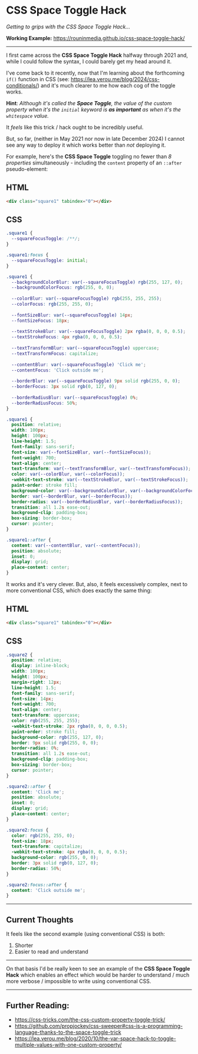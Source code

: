 # CSS Space Toggle Hack
_Getting to grips with the CSS Space Toggle Hack..._

**Working Example:** <a href="https://rouninmedia.github.io/css-space-toggle-hack/" target="_blank">https://rouninmedia.github.io/css-space-toggle-hack/</a>

_________

I first came across the **CSS Space Toggle Hack** halfway through 2021 and, while I could follow the syntax, I could barely get my head around it.

I've come back to it recently, now that I'm learning about the forthcoming `if()` function in CSS  (see: <a href="https://rouninmedia.github.io/css-space-toggle-hack/" target="_blank">https://lea.verou.me/blog/2024/css-conditionals/</a>) and it's much clearer to me how each cog of the toggle works.

**Hint**: _Although it's called the **Space Toggle**, the value of the custom property when it's the `initial` keyword is **as important** as when it's the `whitespace` value._

It _feels_ like this trick / hack ought to be incredibly useful.

But, so far, (neither in May 2021 nor now in late December 2024) I cannot see any way to deploy it which works better than _not_ deploying it.

For example, here's the **CSS Space Toggle** toggling no fewer than _8 properties_ simultaneously - including the `content` property of an `::after` pseudo-element:

## HTML
```html
<div class="square1" tabindex="0"></div>
```

## CSS
```css
.square1 {
  --squareFocusToggle: /**/;
}  

.square1:focus {
  --squareFocusToggle: initial;
}

.square1 {
  --backgroundColorBlur: var(--squareFocusToggle) rgb(255, 127, 0);
  --backgroundColorFocus: rgb(255, 0, 0);
  
  --colorBlur: var(--squareFocusToggle) rgb(255, 255, 255);
  --colorFocus: rgb(255, 255, 0);
  
  --fontSizeBlur: var(--squareFocusToggle) 14px;
  --fontSizeFocus: 18px;
  
  --textStrokeBlur: var(--squareFocusToggle) 2px rgba(0, 0, 0, 0.5);
  --textStrokeFocus: 4px rgba(0, 0, 0, 0.5);
  
  --textTransformBlur: var(--squareFocusToggle) uppercase;
  --textTransformFocus: capitalize;
  
  --contentBlur: var(--squareFocusToggle) 'Click me';
  --contentFocus: 'Click outside me';
  
  --borderBlur: var(--squareFocusToggle) 9px solid rgb(255, 0, 0);
  --borderFocus: 3px solid rgb(0, 127, 0);
  
  --borderRadiusBlur: var(--squareFocusToggle) 0%;
  --borderRadiusFocus: 50%;
}

.square1 {
  position: relative;
  width: 100px;
  height: 100px;
  line-height: 1.5;
  font-family: sans-serif;
  font-size: var(--fontSizeBlur, var(--fontSizeFocus));
  font-weight: 700;
  text-align: center;
  text-transform: var(--textTransformBlur, var(--textTransformFocus));
  color: var(--colorBlur, var(--colorFocus));
  -webkit-text-stroke: var(--textStrokeBlur, var(--textStrokeFocus));
  paint-order: stroke fill;
  background-color: var(--backgroundColorBlur, var(--backgroundColorFocus));
  border: var(--borderBlur, var(--borderFocus));
  border-radius: var(--borderRadiusBlur, var(--borderRadiusFocus));
  transition: all 1.2s ease-out;
  background-clip: padding-box;
  box-sizing: border-box;
  cursor: pointer;
}

.square1::after {
  content: var(--contentBlur, var(--contentFocus));
  position: absolute;
  inset: 0;
  display: grid;
  place-content: center;
}
```

It works and it's very clever. But, also, it feels excessively complex, next to more conventional CSS, which does exactly the same thing:

## HTML
```html
<div class="square1" tabindex="0"></div>
```

## CSS
```css
.square2 {
  position: relative;
  display: inline-block;
  width: 100px;
  height: 100px;
  margin-right: 12px;
  line-height: 1.5;
  font-family: sans-serif;
  font-size: 14px;
  font-weight: 700;
  text-align: center;
  text-transform: uppercase;
  color: rgb(255, 255, 255);
  -webkit-text-stroke: 2px rgba(0, 0, 0, 0.5);
  paint-order: stroke fill;
  background-color: rgb(255, 127, 0);
  border: 9px solid rgb(255, 0, 0);
  border-radius: 0%; 
  transition: all 1.2s ease-out;
  background-clip: padding-box;
  box-sizing: border-box;
  cursor: pointer;
}

.square2::after {
  content: 'Click me';
  position: absolute;
  inset: 0;
  display: grid;
  place-content: center;
}

.square2:focus {
  color: rgb(255, 255, 0);
  font-size: 18px;
  text-transform: capitalize;
  -webkit-text-stroke: 4px rgba(0, 0, 0, 0.5);
  background-color: rgb(255, 0, 0);
  border: 3px solid rgb(0, 127, 0);
  border-radius: 50%;
}

.square2:focus::after {
  content: 'Click outside me';
}
```
_________

## Current Thoughts

It feels like the second example (using conventional CSS) is both:

 1. Shorter
 2. Easier to read and understand

________

On that basis I'd be really keen to see an example of the **CSS Space Toggle Hack** which enables an effect which would be harder to understand / much more verbose / impossible to write using conventional CSS.

________

## Further Reading:

- <a href="https://css-tricks.com/the-css-custom-property-toggle-trick/" target="_blank">https://css-tricks.com/the-css-custom-property-toggle-trick/</a>
- <a href="https://github.com/propjockey/css-sweeper#css-is-a-programming-language-thanks-to-the-space-toggle-trick" target="_blank">https://github.com/propjockey/css-sweeper#css-is-a-programming-language-thanks-to-the-space-toggle-trick</a>
- <a href="https://lea.verou.me/blog/2020/10/the-var-space-hack-to-toggle-multiple-values-with-one-custom-property/" target="_blank">https://lea.verou.me/blog/2020/10/the-var-space-hack-to-toggle-multiple-values-with-one-custom-property/</a>
